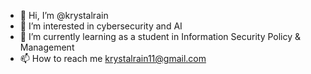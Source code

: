 - 👋 Hi, I’m @krystalrain
- 👀 I’m interested in cybersecurity and AI
- 🌱 I’m currently learning as a student in Information Security Policy & Management 
- 📫 How to reach me krystalrain11@gmail.com


